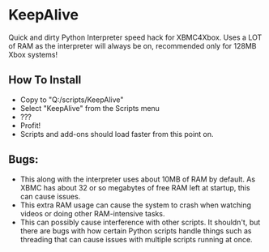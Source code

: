 # KeepAlive
Quick and dirty Python Interpreter speed hack for XBMC4Xbox. Uses a LOT of RAM as the interpreter will always be on, recommended only for 128MB Xbox systems!

## How To Install
- Copy to "Q:/scripts/KeepAlive"
- Select "KeepAlive" from the Scripts menu
- ???
- Profit!
- Scripts and add-ons should load faster from this point on.

## Bugs:
- This along with the interpreter uses about 10MB of RAM by default. As XBMC has about 32 or so megabytes of free RAM left at startup, this can cause issues.
- This extra RAM usage can cause the system to crash when watching videos or doing other RAM-intensive tasks.
- This can possibly cause interference with other scripts. It shouldn't, but there are bugs with how certain Python scripts handle things such as threading that can cause issues with multiple scripts running at once.
